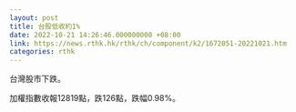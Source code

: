 ```yaml
---
layout: post
title: 台股低收約1%
date: 2022-10-21 14:26:46.000000000 +08:00
link: https://news.rthk.hk/rthk/ch/component/k2/1672051-20221021.htm
categories: rthk
---
```


台灣股市下跌。

加權指數收報12819點，跌126點，跌幅0.98%。
